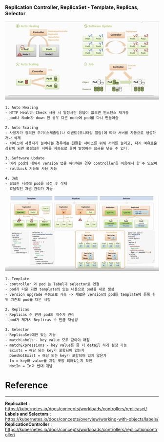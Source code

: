### Replication Controller, ReplicaSet - Template, Replicas, Selector

![Replication Controller, ReplicaSet - Template, Replicas, Selector](../images/Replication%20Controller%2C%20ReplicaSet%20-%20Template%2C%20Replicas%2C%20Selector1.png)

~~~
1. Auto Healing
- HTTP Health Check 사용 시 일정시간 응답이 없으면 인스턴스 재가동
- pod나 Node가 down 된 경우 다른 node에 pod를 다시 만들어줌

2. Auto Scaling
- 사용자가 정의한 주기(스케줄링)나 이벤트(모니터링 알람)에 따라 서버를 자동으로 생성하거나 삭제
- 서비스에 사용자가 늘어나는 경우에는 원활한 서비스를 위해 서버를 늘리고, 다시 여유로운 상황이 되면 불필요한 서버를 자동으로 줄여 발생하는 요금을 낮출 수 있다.

3. Software Update
- 여러 pod의 대해서 version 업을 해야하는 경우 controller를 이용해서 할 수 있으며
- rollback 기능도 사용 가능

4. Job
- 필요한 시점에 pod를 생성 후 삭제
- 효율적인 자원 관리가 가능
~~~


![Replication Controller, ReplicaSet - Template, Replicas, Selector](../images/Replication%20Controller%2C%20ReplicaSet%20-%20Template%2C%20Replicas%2C%20Selector2.png)


~~~
1. Template
- controller 와 pod 는 label과 selector로 연결 
- pod가 다운 되면 template의 있는 내용으로 pod를 새로 생성
- version upgrade 수동으로 가능 -> 새로운 version의 pod를 template에 등록 한뒤 기존의 pod를 다운 시킴

2. Replicas
- Replicas 수 만큼 pod의 개수가 관리
- pod가 제거시 Replicas 수 만큼 재생성

3. Selector
- ReplicaSet에만 있는 기능
- matchLabels - key value 모두 같아야 매칭
- matchExpressions - key value를 좀 더 detail 하게 설정 가능
  Exists = 해당 되는 key가 포함되어 있는가
  DoesNotExist = 해당 되는 key가 포함되어 있지 않은가
  In = key와 value를 지정 포함 되어있는지 확인
  NotIn = In과 반대 개념
~~~


# Reference
----
**ReplicaSet** : https://kubernetes.io/docs/concepts/workloads/controllers/replicaset/
**Labels and Selectors** : https://kubernetes.io/docs/concepts/overview/working-with-objects/labels/
**ReplicationController** : https://kubernetes.io/docs/concepts/workloads/controllers/replicationcontroller/